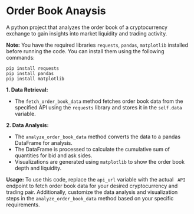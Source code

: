 # Order Book Anaysis
A python project that analyzes the order book of a cryptocurrency exchange to gain insights into market liquidity and trading activity.

__Note:__ You have the required libraries ```requests```, ```pandas```, ```matplotlib``` installed before running the code. You can install them using the following commands:
```
pip install requests
pip install pandas
pip install matplotlib
```
__1. Data Retrieval:__

 - The ```fetch_order_book_data``` method fetches order book data from the specified API using the ```requests``` library and stores it in the ```self.data``` variable.

__2. Data Analysis:__

 - The ```analyze_order_book_data``` method converts the data to a pandas DataFrame for analysis.
 - The DataFrame is processed to calculate the cumulative sum of quantities for bid and ask sides.
 - Visualizations are generated using ```matplotlib``` to show the order book depth and liquidity.

__Usage:__ To use this code, replace the ```api_url``` variable with the actual ``` API```  endpoint to fetch order book data for your desired cryptocurrency and trading pair. Additionally, customize the data analysis and visualization steps in the ```analyze_order_book_data``` method based on your specific requirements.
